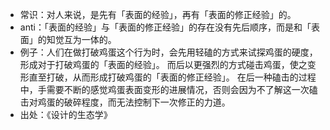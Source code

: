 + 常识：对人来说，是先有「表面的经验」，再有「表面的修正经验」的。
+ anti：「表面的经验」与「表面的修正经验」的存在没有先后顺序，而是和「表面」的知觉互为一体的。
+ 例子：人们在做打破鸡蛋这个行为时，会先用轻磕的方式来试探鸡蛋的硬度，形成对于打破鸡蛋的「表面的经验」。
而后以更强烈的方式碰击鸡蛋，使之变形直至打破，从而形成打破鸡蛋的「表面的修正经验」。
在后一种磕击的过程中，手需要不断的感觉鸡蛋表面变形的进展情况，否则会因为不了解这一次磕击对鸡蛋的破碎程度，而无法控制下一次修正的力道。
+ 出处：《设计的生态学》
